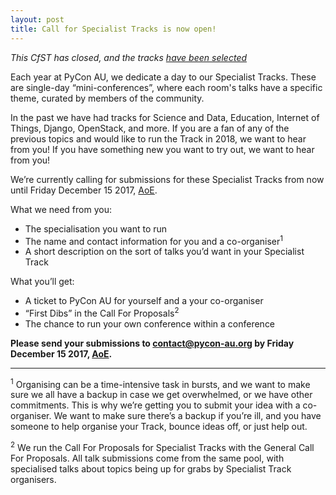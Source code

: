 ```yaml
---
layout: post
title: Call for Specialist Tracks is now open!
---
```


*This CfST has closed, and the tracks [have been selected](/news/specialist-tracks)*


Each year at PyCon AU, we dedicate a day to our Specialist Tracks. These are single-day “mini-conferences”, where each room's talks have a specific theme, curated by members of the community.


In the past we have had tracks for Science and Data, Education, Internet of Things, Django, OpenStack, and more. If you are a fan of any of the previous topics and would like to run the Track in 2018, we want to hear from you! If you have something new you want to try out, we want to hear from you!


We’re currently calling for submissions for these Specialist Tracks from now until Friday December 15 2017, [AoE](https://en.wikipedia.org/wiki/Anywhere_on_Earth).


What we need from you:

- The specialisation you want to run
- The name and contact information for you and a co-organiser<sup>1</sup>
- A short description on the sort of talks you’d want in your Specialist Track


What you’ll get:

- A ticket to PyCon AU for yourself and a your co-organiser
- “First Dibs” in the Call For Proposals<sup>2</sup>
- The chance to run your own conference within a conference

__Please send your submissions to contact@pycon-au.org by Friday December 15 2017, [AoE](https://en.wikipedia.org/wiki/Anywhere_on_Earth).__

---

<sup>1</sup> Organising can be a time-intensive task in bursts, and we want to make sure we all have a backup in case we get overwhelmed, or we have other commitments. This is why we’re getting you to submit your idea with a co-organiser. We want to make sure there’s a backup if you’re ill, and you have someone to help organise your Track, bounce ideas off, or just help out.


<sup>2</sup> We run the Call For Proposals for Specialist Tracks with the General Call For Proposals. All talk submissions come from the same pool, with specialised talks about topics being up for grabs by Specialist Track organisers.

